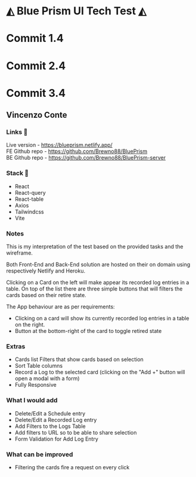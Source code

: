 # ◭ Blue Prism UI Tech Test ◭

# Commit 1.4
# Commit 2.4
# Commit 3.4
## Vincenzo Conte

### Links 🔗
Live version - https://blueprism.netlify.app/ <br/>
FE Github repo - https://github.com/Brewno88/BluePrism <br/>
BE Github repo - https://github.com/Brewno88/BluePrism-server

### Stack 🧰
- React
- React-query
- React-table
- Axios
- Tailwindcss
- Vite

### Notes
This is my interpretation of the test based on the provided tasks and the wireframe. <br/>

Both Front-End and Back-End solution are hosted on their on domain using respectively Netlify and Heroku. <br>

Clicking on a Card on the left will make appear its recorded log entries in a table.
On top of the list there are three simple buttons that will filters the cards based on their retire state. <br>

The App behaviour are as per requirements:
- Clicking on a card will show its currently recorded log entries in a table on the right.
- Button at the bottom-right of the card to toggle retired state

### Extras
- Cards list Filters that show cards based on selection
- Sort Table columns
- Record a Log to the selected card (clicking on the "Add +" button will open a modal with a form)
- Fully Responsive

### What I would add
- Delete/Edit a Schedule entry
- Delete/Edit a Recorded Log entry
- Add Filters to the Logs Table
- Add filters to URL so to be able to share selection
- Form Validation for Add Log Entry

### What can be improved
- Filtering the cards fire a request on every click
